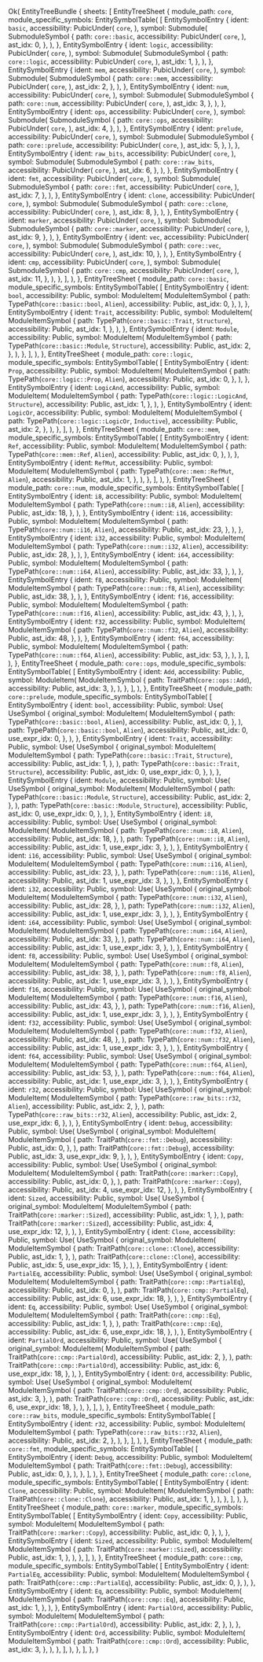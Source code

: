 Ok(
    EntityTreeBundle {
        sheets: [
            EntityTreeSheet {
                module_path: `core`,
                module_specific_symbols: EntitySymbolTable(
                    [
                        EntitySymbolEntry {
                            ident: `basic`,
                            accessibility: PubicUnder(
                                `core`,
                            ),
                            symbol: Submodule(
                                SubmoduleSymbol {
                                    path: `core::basic`,
                                    accessibility: PubicUnder(
                                        `core`,
                                    ),
                                    ast_idx: 0,
                                },
                            ),
                        },
                        EntitySymbolEntry {
                            ident: `logic`,
                            accessibility: PubicUnder(
                                `core`,
                            ),
                            symbol: Submodule(
                                SubmoduleSymbol {
                                    path: `core::logic`,
                                    accessibility: PubicUnder(
                                        `core`,
                                    ),
                                    ast_idx: 1,
                                },
                            ),
                        },
                        EntitySymbolEntry {
                            ident: `mem`,
                            accessibility: PubicUnder(
                                `core`,
                            ),
                            symbol: Submodule(
                                SubmoduleSymbol {
                                    path: `core::mem`,
                                    accessibility: PubicUnder(
                                        `core`,
                                    ),
                                    ast_idx: 2,
                                },
                            ),
                        },
                        EntitySymbolEntry {
                            ident: `num`,
                            accessibility: PubicUnder(
                                `core`,
                            ),
                            symbol: Submodule(
                                SubmoduleSymbol {
                                    path: `core::num`,
                                    accessibility: PubicUnder(
                                        `core`,
                                    ),
                                    ast_idx: 3,
                                },
                            ),
                        },
                        EntitySymbolEntry {
                            ident: `ops`,
                            accessibility: PubicUnder(
                                `core`,
                            ),
                            symbol: Submodule(
                                SubmoduleSymbol {
                                    path: `core::ops`,
                                    accessibility: PubicUnder(
                                        `core`,
                                    ),
                                    ast_idx: 4,
                                },
                            ),
                        },
                        EntitySymbolEntry {
                            ident: `prelude`,
                            accessibility: PubicUnder(
                                `core`,
                            ),
                            symbol: Submodule(
                                SubmoduleSymbol {
                                    path: `core::prelude`,
                                    accessibility: PubicUnder(
                                        `core`,
                                    ),
                                    ast_idx: 5,
                                },
                            ),
                        },
                        EntitySymbolEntry {
                            ident: `raw_bits`,
                            accessibility: PubicUnder(
                                `core`,
                            ),
                            symbol: Submodule(
                                SubmoduleSymbol {
                                    path: `core::raw_bits`,
                                    accessibility: PubicUnder(
                                        `core`,
                                    ),
                                    ast_idx: 6,
                                },
                            ),
                        },
                        EntitySymbolEntry {
                            ident: `fmt`,
                            accessibility: PubicUnder(
                                `core`,
                            ),
                            symbol: Submodule(
                                SubmoduleSymbol {
                                    path: `core::fmt`,
                                    accessibility: PubicUnder(
                                        `core`,
                                    ),
                                    ast_idx: 7,
                                },
                            ),
                        },
                        EntitySymbolEntry {
                            ident: `clone`,
                            accessibility: PubicUnder(
                                `core`,
                            ),
                            symbol: Submodule(
                                SubmoduleSymbol {
                                    path: `core::clone`,
                                    accessibility: PubicUnder(
                                        `core`,
                                    ),
                                    ast_idx: 8,
                                },
                            ),
                        },
                        EntitySymbolEntry {
                            ident: `marker`,
                            accessibility: PubicUnder(
                                `core`,
                            ),
                            symbol: Submodule(
                                SubmoduleSymbol {
                                    path: `core::marker`,
                                    accessibility: PubicUnder(
                                        `core`,
                                    ),
                                    ast_idx: 9,
                                },
                            ),
                        },
                        EntitySymbolEntry {
                            ident: `vec`,
                            accessibility: PubicUnder(
                                `core`,
                            ),
                            symbol: Submodule(
                                SubmoduleSymbol {
                                    path: `core::vec`,
                                    accessibility: PubicUnder(
                                        `core`,
                                    ),
                                    ast_idx: 10,
                                },
                            ),
                        },
                        EntitySymbolEntry {
                            ident: `cmp`,
                            accessibility: PubicUnder(
                                `core`,
                            ),
                            symbol: Submodule(
                                SubmoduleSymbol {
                                    path: `core::cmp`,
                                    accessibility: PubicUnder(
                                        `core`,
                                    ),
                                    ast_idx: 11,
                                },
                            ),
                        },
                    ],
                ),
            },
            EntityTreeSheet {
                module_path: `core::basic`,
                module_specific_symbols: EntitySymbolTable(
                    [
                        EntitySymbolEntry {
                            ident: `bool`,
                            accessibility: Public,
                            symbol: ModuleItem(
                                ModuleItemSymbol {
                                    path: TypePath(`core::basic::bool`, `Alien`),
                                    accessibility: Public,
                                    ast_idx: 0,
                                },
                            ),
                        },
                        EntitySymbolEntry {
                            ident: `Trait`,
                            accessibility: Public,
                            symbol: ModuleItem(
                                ModuleItemSymbol {
                                    path: TypePath(`core::basic::Trait`, `Structure`),
                                    accessibility: Public,
                                    ast_idx: 1,
                                },
                            ),
                        },
                        EntitySymbolEntry {
                            ident: `Module`,
                            accessibility: Public,
                            symbol: ModuleItem(
                                ModuleItemSymbol {
                                    path: TypePath(`core::basic::Module`, `Structure`),
                                    accessibility: Public,
                                    ast_idx: 2,
                                },
                            ),
                        },
                    ],
                ),
            },
            EntityTreeSheet {
                module_path: `core::logic`,
                module_specific_symbols: EntitySymbolTable(
                    [
                        EntitySymbolEntry {
                            ident: `Prop`,
                            accessibility: Public,
                            symbol: ModuleItem(
                                ModuleItemSymbol {
                                    path: TypePath(`core::logic::Prop`, `Alien`),
                                    accessibility: Public,
                                    ast_idx: 0,
                                },
                            ),
                        },
                        EntitySymbolEntry {
                            ident: `LogicAnd`,
                            accessibility: Public,
                            symbol: ModuleItem(
                                ModuleItemSymbol {
                                    path: TypePath(`core::logic::LogicAnd`, `Structure`),
                                    accessibility: Public,
                                    ast_idx: 1,
                                },
                            ),
                        },
                        EntitySymbolEntry {
                            ident: `LogicOr`,
                            accessibility: Public,
                            symbol: ModuleItem(
                                ModuleItemSymbol {
                                    path: TypePath(`core::logic::LogicOr`, `Inductive`),
                                    accessibility: Public,
                                    ast_idx: 2,
                                },
                            ),
                        },
                    ],
                ),
            },
            EntityTreeSheet {
                module_path: `core::mem`,
                module_specific_symbols: EntitySymbolTable(
                    [
                        EntitySymbolEntry {
                            ident: `Ref`,
                            accessibility: Public,
                            symbol: ModuleItem(
                                ModuleItemSymbol {
                                    path: TypePath(`core::mem::Ref`, `Alien`),
                                    accessibility: Public,
                                    ast_idx: 0,
                                },
                            ),
                        },
                        EntitySymbolEntry {
                            ident: `RefMut`,
                            accessibility: Public,
                            symbol: ModuleItem(
                                ModuleItemSymbol {
                                    path: TypePath(`core::mem::RefMut`, `Alien`),
                                    accessibility: Public,
                                    ast_idx: 1,
                                },
                            ),
                        },
                    ],
                ),
            },
            EntityTreeSheet {
                module_path: `core::num`,
                module_specific_symbols: EntitySymbolTable(
                    [
                        EntitySymbolEntry {
                            ident: `i8`,
                            accessibility: Public,
                            symbol: ModuleItem(
                                ModuleItemSymbol {
                                    path: TypePath(`core::num::i8`, `Alien`),
                                    accessibility: Public,
                                    ast_idx: 18,
                                },
                            ),
                        },
                        EntitySymbolEntry {
                            ident: `i16`,
                            accessibility: Public,
                            symbol: ModuleItem(
                                ModuleItemSymbol {
                                    path: TypePath(`core::num::i16`, `Alien`),
                                    accessibility: Public,
                                    ast_idx: 23,
                                },
                            ),
                        },
                        EntitySymbolEntry {
                            ident: `i32`,
                            accessibility: Public,
                            symbol: ModuleItem(
                                ModuleItemSymbol {
                                    path: TypePath(`core::num::i32`, `Alien`),
                                    accessibility: Public,
                                    ast_idx: 28,
                                },
                            ),
                        },
                        EntitySymbolEntry {
                            ident: `i64`,
                            accessibility: Public,
                            symbol: ModuleItem(
                                ModuleItemSymbol {
                                    path: TypePath(`core::num::i64`, `Alien`),
                                    accessibility: Public,
                                    ast_idx: 33,
                                },
                            ),
                        },
                        EntitySymbolEntry {
                            ident: `f8`,
                            accessibility: Public,
                            symbol: ModuleItem(
                                ModuleItemSymbol {
                                    path: TypePath(`core::num::f8`, `Alien`),
                                    accessibility: Public,
                                    ast_idx: 38,
                                },
                            ),
                        },
                        EntitySymbolEntry {
                            ident: `f16`,
                            accessibility: Public,
                            symbol: ModuleItem(
                                ModuleItemSymbol {
                                    path: TypePath(`core::num::f16`, `Alien`),
                                    accessibility: Public,
                                    ast_idx: 43,
                                },
                            ),
                        },
                        EntitySymbolEntry {
                            ident: `f32`,
                            accessibility: Public,
                            symbol: ModuleItem(
                                ModuleItemSymbol {
                                    path: TypePath(`core::num::f32`, `Alien`),
                                    accessibility: Public,
                                    ast_idx: 48,
                                },
                            ),
                        },
                        EntitySymbolEntry {
                            ident: `f64`,
                            accessibility: Public,
                            symbol: ModuleItem(
                                ModuleItemSymbol {
                                    path: TypePath(`core::num::f64`, `Alien`),
                                    accessibility: Public,
                                    ast_idx: 53,
                                },
                            ),
                        },
                    ],
                ),
            },
            EntityTreeSheet {
                module_path: `core::ops`,
                module_specific_symbols: EntitySymbolTable(
                    [
                        EntitySymbolEntry {
                            ident: `Add`,
                            accessibility: Public,
                            symbol: ModuleItem(
                                ModuleItemSymbol {
                                    path: TraitPath(`core::ops::Add`),
                                    accessibility: Public,
                                    ast_idx: 3,
                                },
                            ),
                        },
                    ],
                ),
            },
            EntityTreeSheet {
                module_path: `core::prelude`,
                module_specific_symbols: EntitySymbolTable(
                    [
                        EntitySymbolEntry {
                            ident: `bool`,
                            accessibility: Public,
                            symbol: Use(
                                UseSymbol {
                                    original_symbol: ModuleItem(
                                        ModuleItemSymbol {
                                            path: TypePath(`core::basic::bool`, `Alien`),
                                            accessibility: Public,
                                            ast_idx: 0,
                                        },
                                    ),
                                    path: TypePath(`core::basic::bool`, `Alien`),
                                    accessibility: Public,
                                    ast_idx: 0,
                                    use_expr_idx: 0,
                                },
                            ),
                        },
                        EntitySymbolEntry {
                            ident: `Trait`,
                            accessibility: Public,
                            symbol: Use(
                                UseSymbol {
                                    original_symbol: ModuleItem(
                                        ModuleItemSymbol {
                                            path: TypePath(`core::basic::Trait`, `Structure`),
                                            accessibility: Public,
                                            ast_idx: 1,
                                        },
                                    ),
                                    path: TypePath(`core::basic::Trait`, `Structure`),
                                    accessibility: Public,
                                    ast_idx: 0,
                                    use_expr_idx: 0,
                                },
                            ),
                        },
                        EntitySymbolEntry {
                            ident: `Module`,
                            accessibility: Public,
                            symbol: Use(
                                UseSymbol {
                                    original_symbol: ModuleItem(
                                        ModuleItemSymbol {
                                            path: TypePath(`core::basic::Module`, `Structure`),
                                            accessibility: Public,
                                            ast_idx: 2,
                                        },
                                    ),
                                    path: TypePath(`core::basic::Module`, `Structure`),
                                    accessibility: Public,
                                    ast_idx: 0,
                                    use_expr_idx: 0,
                                },
                            ),
                        },
                        EntitySymbolEntry {
                            ident: `i8`,
                            accessibility: Public,
                            symbol: Use(
                                UseSymbol {
                                    original_symbol: ModuleItem(
                                        ModuleItemSymbol {
                                            path: TypePath(`core::num::i8`, `Alien`),
                                            accessibility: Public,
                                            ast_idx: 18,
                                        },
                                    ),
                                    path: TypePath(`core::num::i8`, `Alien`),
                                    accessibility: Public,
                                    ast_idx: 1,
                                    use_expr_idx: 3,
                                },
                            ),
                        },
                        EntitySymbolEntry {
                            ident: `i16`,
                            accessibility: Public,
                            symbol: Use(
                                UseSymbol {
                                    original_symbol: ModuleItem(
                                        ModuleItemSymbol {
                                            path: TypePath(`core::num::i16`, `Alien`),
                                            accessibility: Public,
                                            ast_idx: 23,
                                        },
                                    ),
                                    path: TypePath(`core::num::i16`, `Alien`),
                                    accessibility: Public,
                                    ast_idx: 1,
                                    use_expr_idx: 3,
                                },
                            ),
                        },
                        EntitySymbolEntry {
                            ident: `i32`,
                            accessibility: Public,
                            symbol: Use(
                                UseSymbol {
                                    original_symbol: ModuleItem(
                                        ModuleItemSymbol {
                                            path: TypePath(`core::num::i32`, `Alien`),
                                            accessibility: Public,
                                            ast_idx: 28,
                                        },
                                    ),
                                    path: TypePath(`core::num::i32`, `Alien`),
                                    accessibility: Public,
                                    ast_idx: 1,
                                    use_expr_idx: 3,
                                },
                            ),
                        },
                        EntitySymbolEntry {
                            ident: `i64`,
                            accessibility: Public,
                            symbol: Use(
                                UseSymbol {
                                    original_symbol: ModuleItem(
                                        ModuleItemSymbol {
                                            path: TypePath(`core::num::i64`, `Alien`),
                                            accessibility: Public,
                                            ast_idx: 33,
                                        },
                                    ),
                                    path: TypePath(`core::num::i64`, `Alien`),
                                    accessibility: Public,
                                    ast_idx: 1,
                                    use_expr_idx: 3,
                                },
                            ),
                        },
                        EntitySymbolEntry {
                            ident: `f8`,
                            accessibility: Public,
                            symbol: Use(
                                UseSymbol {
                                    original_symbol: ModuleItem(
                                        ModuleItemSymbol {
                                            path: TypePath(`core::num::f8`, `Alien`),
                                            accessibility: Public,
                                            ast_idx: 38,
                                        },
                                    ),
                                    path: TypePath(`core::num::f8`, `Alien`),
                                    accessibility: Public,
                                    ast_idx: 1,
                                    use_expr_idx: 3,
                                },
                            ),
                        },
                        EntitySymbolEntry {
                            ident: `f16`,
                            accessibility: Public,
                            symbol: Use(
                                UseSymbol {
                                    original_symbol: ModuleItem(
                                        ModuleItemSymbol {
                                            path: TypePath(`core::num::f16`, `Alien`),
                                            accessibility: Public,
                                            ast_idx: 43,
                                        },
                                    ),
                                    path: TypePath(`core::num::f16`, `Alien`),
                                    accessibility: Public,
                                    ast_idx: 1,
                                    use_expr_idx: 3,
                                },
                            ),
                        },
                        EntitySymbolEntry {
                            ident: `f32`,
                            accessibility: Public,
                            symbol: Use(
                                UseSymbol {
                                    original_symbol: ModuleItem(
                                        ModuleItemSymbol {
                                            path: TypePath(`core::num::f32`, `Alien`),
                                            accessibility: Public,
                                            ast_idx: 48,
                                        },
                                    ),
                                    path: TypePath(`core::num::f32`, `Alien`),
                                    accessibility: Public,
                                    ast_idx: 1,
                                    use_expr_idx: 3,
                                },
                            ),
                        },
                        EntitySymbolEntry {
                            ident: `f64`,
                            accessibility: Public,
                            symbol: Use(
                                UseSymbol {
                                    original_symbol: ModuleItem(
                                        ModuleItemSymbol {
                                            path: TypePath(`core::num::f64`, `Alien`),
                                            accessibility: Public,
                                            ast_idx: 53,
                                        },
                                    ),
                                    path: TypePath(`core::num::f64`, `Alien`),
                                    accessibility: Public,
                                    ast_idx: 1,
                                    use_expr_idx: 3,
                                },
                            ),
                        },
                        EntitySymbolEntry {
                            ident: `r32`,
                            accessibility: Public,
                            symbol: Use(
                                UseSymbol {
                                    original_symbol: ModuleItem(
                                        ModuleItemSymbol {
                                            path: TypePath(`core::raw_bits::r32`, `Alien`),
                                            accessibility: Public,
                                            ast_idx: 2,
                                        },
                                    ),
                                    path: TypePath(`core::raw_bits::r32`, `Alien`),
                                    accessibility: Public,
                                    ast_idx: 2,
                                    use_expr_idx: 6,
                                },
                            ),
                        },
                        EntitySymbolEntry {
                            ident: `Debug`,
                            accessibility: Public,
                            symbol: Use(
                                UseSymbol {
                                    original_symbol: ModuleItem(
                                        ModuleItemSymbol {
                                            path: TraitPath(`core::fmt::Debug`),
                                            accessibility: Public,
                                            ast_idx: 0,
                                        },
                                    ),
                                    path: TraitPath(`core::fmt::Debug`),
                                    accessibility: Public,
                                    ast_idx: 3,
                                    use_expr_idx: 9,
                                },
                            ),
                        },
                        EntitySymbolEntry {
                            ident: `Copy`,
                            accessibility: Public,
                            symbol: Use(
                                UseSymbol {
                                    original_symbol: ModuleItem(
                                        ModuleItemSymbol {
                                            path: TraitPath(`core::marker::Copy`),
                                            accessibility: Public,
                                            ast_idx: 0,
                                        },
                                    ),
                                    path: TraitPath(`core::marker::Copy`),
                                    accessibility: Public,
                                    ast_idx: 4,
                                    use_expr_idx: 12,
                                },
                            ),
                        },
                        EntitySymbolEntry {
                            ident: `Sized`,
                            accessibility: Public,
                            symbol: Use(
                                UseSymbol {
                                    original_symbol: ModuleItem(
                                        ModuleItemSymbol {
                                            path: TraitPath(`core::marker::Sized`),
                                            accessibility: Public,
                                            ast_idx: 1,
                                        },
                                    ),
                                    path: TraitPath(`core::marker::Sized`),
                                    accessibility: Public,
                                    ast_idx: 4,
                                    use_expr_idx: 12,
                                },
                            ),
                        },
                        EntitySymbolEntry {
                            ident: `Clone`,
                            accessibility: Public,
                            symbol: Use(
                                UseSymbol {
                                    original_symbol: ModuleItem(
                                        ModuleItemSymbol {
                                            path: TraitPath(`core::clone::Clone`),
                                            accessibility: Public,
                                            ast_idx: 1,
                                        },
                                    ),
                                    path: TraitPath(`core::clone::Clone`),
                                    accessibility: Public,
                                    ast_idx: 5,
                                    use_expr_idx: 15,
                                },
                            ),
                        },
                        EntitySymbolEntry {
                            ident: `PartialEq`,
                            accessibility: Public,
                            symbol: Use(
                                UseSymbol {
                                    original_symbol: ModuleItem(
                                        ModuleItemSymbol {
                                            path: TraitPath(`core::cmp::PartialEq`),
                                            accessibility: Public,
                                            ast_idx: 0,
                                        },
                                    ),
                                    path: TraitPath(`core::cmp::PartialEq`),
                                    accessibility: Public,
                                    ast_idx: 6,
                                    use_expr_idx: 18,
                                },
                            ),
                        },
                        EntitySymbolEntry {
                            ident: `Eq`,
                            accessibility: Public,
                            symbol: Use(
                                UseSymbol {
                                    original_symbol: ModuleItem(
                                        ModuleItemSymbol {
                                            path: TraitPath(`core::cmp::Eq`),
                                            accessibility: Public,
                                            ast_idx: 1,
                                        },
                                    ),
                                    path: TraitPath(`core::cmp::Eq`),
                                    accessibility: Public,
                                    ast_idx: 6,
                                    use_expr_idx: 18,
                                },
                            ),
                        },
                        EntitySymbolEntry {
                            ident: `PartialOrd`,
                            accessibility: Public,
                            symbol: Use(
                                UseSymbol {
                                    original_symbol: ModuleItem(
                                        ModuleItemSymbol {
                                            path: TraitPath(`core::cmp::PartialOrd`),
                                            accessibility: Public,
                                            ast_idx: 2,
                                        },
                                    ),
                                    path: TraitPath(`core::cmp::PartialOrd`),
                                    accessibility: Public,
                                    ast_idx: 6,
                                    use_expr_idx: 18,
                                },
                            ),
                        },
                        EntitySymbolEntry {
                            ident: `Ord`,
                            accessibility: Public,
                            symbol: Use(
                                UseSymbol {
                                    original_symbol: ModuleItem(
                                        ModuleItemSymbol {
                                            path: TraitPath(`core::cmp::Ord`),
                                            accessibility: Public,
                                            ast_idx: 3,
                                        },
                                    ),
                                    path: TraitPath(`core::cmp::Ord`),
                                    accessibility: Public,
                                    ast_idx: 6,
                                    use_expr_idx: 18,
                                },
                            ),
                        },
                    ],
                ),
            },
            EntityTreeSheet {
                module_path: `core::raw_bits`,
                module_specific_symbols: EntitySymbolTable(
                    [
                        EntitySymbolEntry {
                            ident: `r32`,
                            accessibility: Public,
                            symbol: ModuleItem(
                                ModuleItemSymbol {
                                    path: TypePath(`core::raw_bits::r32`, `Alien`),
                                    accessibility: Public,
                                    ast_idx: 2,
                                },
                            ),
                        },
                    ],
                ),
            },
            EntityTreeSheet {
                module_path: `core::fmt`,
                module_specific_symbols: EntitySymbolTable(
                    [
                        EntitySymbolEntry {
                            ident: `Debug`,
                            accessibility: Public,
                            symbol: ModuleItem(
                                ModuleItemSymbol {
                                    path: TraitPath(`core::fmt::Debug`),
                                    accessibility: Public,
                                    ast_idx: 0,
                                },
                            ),
                        },
                    ],
                ),
            },
            EntityTreeSheet {
                module_path: `core::clone`,
                module_specific_symbols: EntitySymbolTable(
                    [
                        EntitySymbolEntry {
                            ident: `Clone`,
                            accessibility: Public,
                            symbol: ModuleItem(
                                ModuleItemSymbol {
                                    path: TraitPath(`core::clone::Clone`),
                                    accessibility: Public,
                                    ast_idx: 1,
                                },
                            ),
                        },
                    ],
                ),
            },
            EntityTreeSheet {
                module_path: `core::marker`,
                module_specific_symbols: EntitySymbolTable(
                    [
                        EntitySymbolEntry {
                            ident: `Copy`,
                            accessibility: Public,
                            symbol: ModuleItem(
                                ModuleItemSymbol {
                                    path: TraitPath(`core::marker::Copy`),
                                    accessibility: Public,
                                    ast_idx: 0,
                                },
                            ),
                        },
                        EntitySymbolEntry {
                            ident: `Sized`,
                            accessibility: Public,
                            symbol: ModuleItem(
                                ModuleItemSymbol {
                                    path: TraitPath(`core::marker::Sized`),
                                    accessibility: Public,
                                    ast_idx: 1,
                                },
                            ),
                        },
                    ],
                ),
            },
            EntityTreeSheet {
                module_path: `core::cmp`,
                module_specific_symbols: EntitySymbolTable(
                    [
                        EntitySymbolEntry {
                            ident: `PartialEq`,
                            accessibility: Public,
                            symbol: ModuleItem(
                                ModuleItemSymbol {
                                    path: TraitPath(`core::cmp::PartialEq`),
                                    accessibility: Public,
                                    ast_idx: 0,
                                },
                            ),
                        },
                        EntitySymbolEntry {
                            ident: `Eq`,
                            accessibility: Public,
                            symbol: ModuleItem(
                                ModuleItemSymbol {
                                    path: TraitPath(`core::cmp::Eq`),
                                    accessibility: Public,
                                    ast_idx: 1,
                                },
                            ),
                        },
                        EntitySymbolEntry {
                            ident: `PartialOrd`,
                            accessibility: Public,
                            symbol: ModuleItem(
                                ModuleItemSymbol {
                                    path: TraitPath(`core::cmp::PartialOrd`),
                                    accessibility: Public,
                                    ast_idx: 2,
                                },
                            ),
                        },
                        EntitySymbolEntry {
                            ident: `Ord`,
                            accessibility: Public,
                            symbol: ModuleItem(
                                ModuleItemSymbol {
                                    path: TraitPath(`core::cmp::Ord`),
                                    accessibility: Public,
                                    ast_idx: 3,
                                },
                            ),
                        },
                    ],
                ),
            },
        ],
    },
)